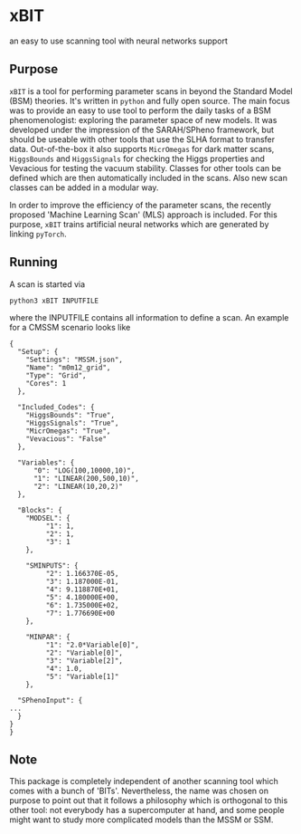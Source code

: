 # xBIT
an easy to use scanning tool with neural networks support

## Purpose
``xBIT`` is a tool for performing parameter scans in beyond the Standard Model (BSM) theories. It's written in ``python`` and fully open source. The main focus was to provide an easy to use tool to perform the daily tasks of a BSM phenomenologist: exploring the parameter space of new models. It was developed under the impression of the SARAH/SPheno framework, but should be useable with other tools that use the SLHA format to transfer 
data. Out-of-the-box it also supports ``MicrOmegas`` for dark matter scans, ``HiggsBounds`` and ``HiggsSignals`` for checking the Higgs properties and Vevacious for testing the vacuum stability. Classes for other tools can be defined which are then automatically included in the scans. Also new scan classes can be added in a modular way.

In order to improve the efficiency of the parameter scans,  the recently proposed 'Machine Learning  Scan' (MLS) approach is included. For this purpose, ``xBIT`` trains artificial neural networks which are generated by linking ``pyTorch``.

## Running
A scan is started via
```
python3 xBIT INPUTFILE
```
where the INPUTFILE contains all information to define a scan. An example for a CMSSM scenario looks like
```
{
  "Setup": {
    "Settings": "MSSM.json",
    "Name": "m0m12_grid",
    "Type": "Grid",
    "Cores": 1
  },

  "Included_Codes": {
    "HiggsBounds": "True",
    "HiggsSignals": "True",
    "MicrOmegas": "True",
    "Vevacious": "False"
  },

  "Variables": {
      "0": "LOG(100,10000,10)",
      "1": "LINEAR(200,500,10)",
      "2": "LINEAR(10,20,2)"
  },

  "Blocks": {
    "MODSEL": {
         "1": 1,
         "2": 1,
         "3": 1
    },

    "SMINPUTS": {
         "2": 1.166370E-05,
         "3": 1.187000E-01,
         "4": 9.118870E+01,
         "5": 4.180000E+00,
         "6": 1.735000E+02,
         "7": 1.776690E+00
    },

    "MINPAR": {
         "1": "2.0*Variable[0]",
         "2": "Variable[0]",
         "3": "Variable[2]",
         "4": 1.0,
         "5": "Variable[1]"
    },

  "SPhenoInput": {
...
  }
}
}
```

## Note
This package is completely independent of another scanning tool which comes with a bunch of 'BITs'. Nevertheless, the name was chosen on purpose to point out that it follows a philosophy which is orthogonal to this other tool: not everybody has a supercomputer at hand, and some people might want to study more complicated models than the MSSM or SSM. 


